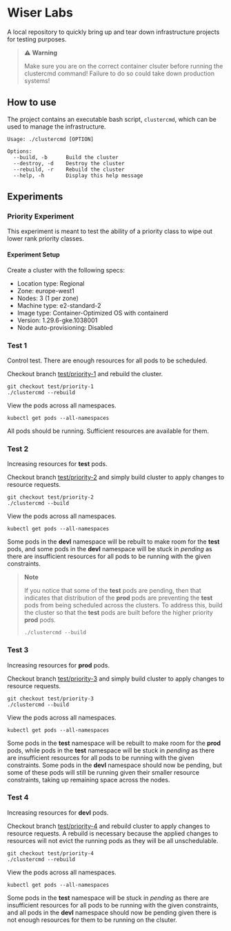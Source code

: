 # Wiser Labs

A local repository to quickly bring up and tear down infrastructure projects for testing purposes.

> ⚠️ **Warning**
>
> Make sure you are on the correct container clsuter before running the clustercmd command! Failure to do so could take down production systems!

## How to use

The project contains an executable bash script, `clustercmd`, which can be used to manage the infrastructure.

```plaintext
Usage: ./clustercmd [OPTION]

Options:
  --build, -b      Build the cluster
  --destroy, -d    Destroy the cluster
  --rebuild, -r    Rebuild the cluster
  --help, -h       Display this help message
```

## Experiments

### Priority Experiment

This experiment is meant to test the ability of a priority class to wipe out lower rank priority classes.

#### Experiment Setup

Create a cluster with the following specs:

- Location type: Regional
- Zone: europe-west1
- Nodes: 3 (1 per zone)
- Machine type: e2-standard-2
- Image type: Container-Optimized OS with containerd
- Version: 1.29.6-gke.1038001
- Node auto-provisioning: Disabled

### Test 1

Control test. There are enough resources for all pods to be scheduled.

Checkout branch [test/priority-1](https://github.com/wearewiser/lab-cluster/tree/test/priority-1) and rebuild the cluster.

```
git checkout test/priority-1
./clustercmd --rebuild
```

View the pods across all namespaces.

```
kubectl get pods --all-namespaces
```

All pods should be running. Sufficient resources are available for them.

### Test 2

Increasing resources for **test** pods.

Checkout branch [test/priority-2](https://github.com/wearewiser/lab-cluster/tree/test/priority-2) and simply build cluster to apply changes to resource requests.

```
git checkout test/priority-2
./clustercmd --build
```

View the pods across all namespaces.

```
kubectl get pods --all-namespaces
```

Some pods in the **devl** namespace will be rebuilt to make room for the **test** pods, and some pods in the **devl** namespace will be stuck in *pending* as there are insufficient resources for all pods to be running with the given constraints.

> **Note**
>
> If you notice that some of the **test** pods are pending, then that indicates that distribution of the **prod** pods are preventing the **test** pods from being scheduled across the clusters. To address this, build the cluster so that the **test** pods are built before the higher priority **prod** pods.
>
> ```
> ./clustercmd --build
> ```

### Test 3

Increasing resources for **prod** pods.

Checkout branch [test/priority-3](https://github.com/wearewiser/lab-cluster/tree/test/priority-3) and simply build cluster to apply changes to resource requests.

```
git checkout test/priority-3
./clustercmd --build
```

View the pods across all namespaces.

```
kubectl get pods --all-namespaces
```

Some pods in the **test** namespace will be rebuilt to make room for the **prod** pods, while pods in the **test** namespace will be stuck in *pending* as there are insufficient resources for all pods to be running with the given constraints. Some pods in the **devl** namespace should now be pending, but some of these pods will still be running given their smaller resource constraints, taking up remaining space across the nodes.

### Test 4

Increasing resources for **devl** pods.

Checkout branch [test/priority-4](https://github.com/wearewiser/lab-cluster/tree/test/priority-4) and rebuild cluster to apply changes to resource requests. A rebuild is necessary because the applied changes to resources will not evict the running pods as they will be all unschedulable.

```
git checkout test/priority-4
./clustercmd --rebuild
```

View the pods across all namespaces.

```
kubectl get pods --all-namespaces
```

Some pods in the **test** namespace will be stuck in *pending* as there are insufficient resources for all pods to be running with the given constraints, and all pods in the **devl** namespace should now be pending given there is not enough resources for them to be running on the clsuter.